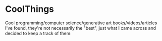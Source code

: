 # CoolThings
Cool programming/computer science/generative art books/videos/articles I've found, they're not necessarily the "best", just what I came across and decided to keep a track of them
